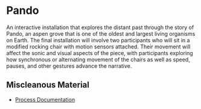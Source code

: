 # Pando

An interactive installation that explores the distant past through the story of Pando, an aspen grove that is one of the oldest and largest living organisms on Earth. The final installation will involve two participants who will sit in a modified rocking chair with motion sensors attached. Their movement will affect the sonic and visual aspects of the piece, with participants exploring how synchronous or alternating movement of the chairs as well as speed, pauses, and other gestures advance the narrative.

## Miscleanous Material
* [Process Documentation](./Process/)
